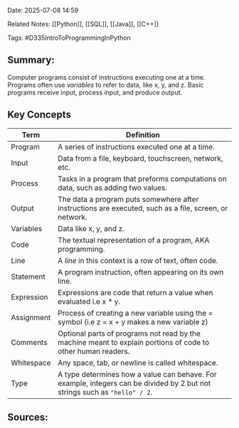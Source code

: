 Date: 2025-07-08 14:59

Related Notes: [[Python]], [[SQL]], [[Java]], [[C++]]

Tags: #D335IntroToProgrammingInPython

## Summary:

Computer programs consist of instructions executing one at a time.  Programs often use *variables* to refer to data, like x, y, and z.  Basic programs receive input, process input, and produce output.
## Key Concepts

| Term       | Definition                                                                                                                  |
| ---------- | --------------------------------------------------------------------------------------------------------------------------- |
| Program    | A series of instructions executed one at a time.                                                                            |
| Input      | Data from a file, keyboard, touchscreen, network, etc.                                                                      |
| Process    | Tasks in a program that preforms computations on data, such as adding two values.                                           |
| Output     | The data a program puts somewhere after instructions are executed, such as a file, screen, or network.                      |
| Variables  | Data like x, y, and z.                                                                                                      |
| Code       | The textual representation of a program, AKA programming.                                                                   |
| Line       | A *line* in this context is a row of text, often code.                                                                      |
| Statement  | A program instruction, often appearing on its own line.                                                                     |
| Expression | Expressions are code that return a value when evaluated i.e x * y.                                                          |
| Assignment | Process of creating a new variable using the = symbol (i.e z = x + y makes a new variable z)                                |
| Comments   | Optional parts of programs not read by the machine meant to explain portions of code to other human readers.                |
| Whitespace | Any space, tab, or newline is called whitespace.                                                                            |
| Type       | A type determines how a value can behave.  For example, integers can be divided by 2 but not strings such as `"hello" / 2`. |

## Sources:

[^1]: Multiple instructors, D335: Introduction to Programming in Python, zyBooks